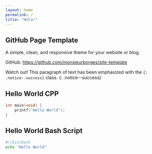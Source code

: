```yaml
---
layout: home
permalink: /
title: "Hola!"
---
```


## GitHub Page Template

A simple, clean, and responsive theme for your website or blog.

GitHub: <https://github.com/monsieurborges/site-template>

Watch out! This paragraph of text has been emphasized with the `{: .notice--success}` class.
{: .notice--success}

## Hello World CPP

```cpp
int main(void) {
    printf("Hello World");
}
```

## Hello World Bash Script

```bash
#!/bin/bash
echo "Hello World"
```
